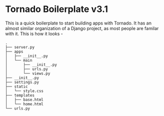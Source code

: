 Tornado Boilerplate v3.1
===================

This is a quick boilerplate to start building apps with Tornado.
It has an almost similar organization of a Django project, as most people are
familar with it. This is how it looks -

    .
    ├── server.py
    ├── apps
    │   ├── __init__.py
    │   └── main
    │       ├── __init__.py
    │       ├── urls.py
    │       └── views.py
    ├── __init__.py
    ├── settings.py
    ├── static
    │   └── style.css
    ├── templates
    │   ├── base.html
    │   └── home.html
    └── urls.py